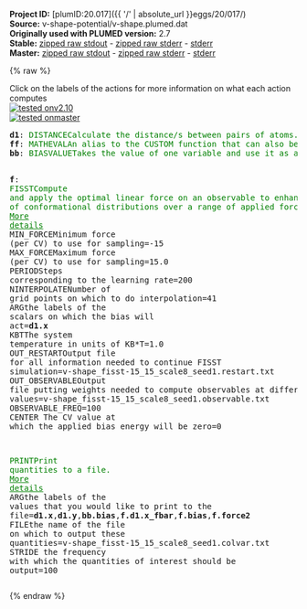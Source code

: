 **Project ID:** [plumID:20.017]({{ '/' | absolute_url }}eggs/20/017/)  
**Source:** v-shape-potential/v-shape.plumed.dat  
**Originally used with PLUMED version:** 2.7  
**Stable:** [zipped raw stdout](v-shape.plumed.dat.plumed.stdout.txt.zip) - [zipped raw stderr](v-shape.plumed.dat.plumed.stderr.txt.zip) - [stderr](v-shape.plumed.dat.plumed.stderr)  
**Master:** [zipped raw stdout](v-shape.plumed.dat.plumed_master.stdout.txt.zip) - [zipped raw stderr](v-shape.plumed.dat.plumed_master.stderr.txt.zip) - [stderr](v-shape.plumed.dat.plumed_master.stderr)  

{% raw %}
<div class="plumedpreheader">
<div class="headerInfo" id="value_details_data/v-shape-potential/v-shape.plumed.dat"> Click on the labels of the actions for more information on what each action computes </div>
<div class="containerBadge">
<div class="headerBadge"><a href="v-shape.plumed.dat.plumed.stderr"><img src="https://img.shields.io/badge/v2.10-passing-green.svg" alt="tested onv2.10" /></a></div>
<div class="headerBadge"><a href="v-shape.plumed.dat.plumed_master.stderr"><img src="https://img.shields.io/badge/master-passing-green.svg" alt="tested onmaster" /></a></div>
</div>
</div>
<pre class="plumedlisting">
<b name="data/v-shape-potential/v-shape.plumed.datd1" onclick='showPath("data/v-shape-potential/v-shape.plumed.dat","data/v-shape-potential/v-shape.plumed.datd1","data/v-shape-potential/v-shape.plumed.datd1","brown")'>d1</b>: <span class="plumedtooltip" style="color:green">DISTANCE<span class="right">Calculate the distance/s between pairs of atoms. <a href="https://www.plumed.org/doc-master/user-doc/html/DISTANCE" style="color:green">More details</a><i></i></span></span> <span class="plumedtooltip">ATOMS<span class="right">the pair of atom that we are calculating the distance between<i></i></span></span>=1,2 <span class="plumedtooltip">COMPONENTS<span class="right"> calculate the x, y and z components of the distance separately and store them as label<i></i></span></span>
<span style="display:none;" id="data/v-shape-potential/v-shape.plumed.datd1">The DISTANCE action with label <b>d1</b> calculates the following quantities:<table  align="center" frame="void" width="95%" cellpadding="5%"><tr><td width="5%"><b> Quantity </b>  </td><td><b> Description </b> </td></tr><tr><td width="5%">d1.x</td><td>the x-component of the vector connecting the two atoms</td></tr><tr><td width="5%">d1.y</td><td>the y-component of the vector connecting the two atoms</td></tr><tr><td width="5%">d1.z</td><td>the z-component of the vector connecting the two atoms</td></tr><tr><td width="5%">d1.value</td><td>the DISTANCE between this pair of atoms</td></tr></table></span><b name="data/v-shape-potential/v-shape.plumed.datff" onclick='showPath("data/v-shape-potential/v-shape.plumed.dat","data/v-shape-potential/v-shape.plumed.datff","data/v-shape-potential/v-shape.plumed.datff","brown")'>ff</b>: <span class="plumedtooltip" style="color:green">MATHEVAL<span class="right">An alias to the CUSTOM function that can also be used to calaculate combinations of variables using a custom expression. <a href="https://www.plumed.org/doc-master/user-doc/html/MATHEVAL" style="color:green">More details</a><i></i></span></span> <span class="plumedtooltip">ARG<span class="right">the values input to this function<i></i></span></span>=<b name="data/v-shape-potential/v-shape.plumed.datd1">d1.x</b>,<b name="data/v-shape-potential/v-shape.plumed.datd1">d1.y</b> <span class="plumedtooltip">PERIODIC<span class="right">if the output of your function is periodic then you should specify the periodicity of the function<i></i></span></span>=NO <span class="plumedtooltip">FUNC<span class="right">the function you wish to evaluate<i></i></span></span>=-8*log((exp(-(y-exp(-x))^2/2)+exp(-(y+exp(-x))^2/2))*exp(-x^2/2))
<span style="display:none;" id="data/v-shape-potential/v-shape.plumed.datff">The MATHEVAL action with label <b>ff</b> calculates the following quantities:<table  align="center" frame="void" width="95%" cellpadding="5%"><tr><td width="5%"><b> Quantity </b>  </td><td><b> Description </b> </td></tr><tr><td width="5%">ff.value</td><td>an arbitrary function</td></tr></table></span><b name="data/v-shape-potential/v-shape.plumed.datbb" onclick='showPath("data/v-shape-potential/v-shape.plumed.dat","data/v-shape-potential/v-shape.plumed.datbb","data/v-shape-potential/v-shape.plumed.datbb","brown")'>bb</b>: <span class="plumedtooltip" style="color:green">BIASVALUE<span class="right">Takes the value of one variable and use it as a bias <a href="https://www.plumed.org/doc-master/user-doc/html/BIASVALUE" style="color:green">More details</a><i></i></span></span> <span class="plumedtooltip">ARG<span class="right">the labels of the scalar/vector arguments whose values will be used as a bias on the system<i></i></span></span>=<b name="data/v-shape-potential/v-shape.plumed.datff">ff</b>

<span style="display:none;" id="data/v-shape-potential/v-shape.plumed.datbb">The BIASVALUE action with label <b>bb</b> calculates the following quantities:<table  align="center" frame="void" width="95%" cellpadding="5%"><tr><td width="5%"><b> Quantity </b>  </td><td><b> Description </b> </td></tr><tr><td width="5%">bb.bias</td><td>the instantaneous value of the bias potential</td></tr><tr><td width="5%">bb._bias</td><td>one or multiple instances of this quantity can be referenced elsewhere in the input file</td></tr></table></span><b name="data/v-shape-potential/v-shape.plumed.datf" onclick='showPath("data/v-shape-potential/v-shape.plumed.dat","data/v-shape-potential/v-shape.plumed.datf","data/v-shape-potential/v-shape.plumed.datf","brown")'>f</b>: <span class="plumedtooltip" style="color:green">FISST<span class="right">Compute and apply the optimal linear force on an observable to enhance sampling of conformational distributions over a range of applied forces. <a href="https://www.plumed.org/doc-master/user-doc/html/FISST" style="color:green">More details</a><i></i></span></span> <span class="plumedtooltip">MIN_FORCE<span class="right">Minimum force (per CV) to use for sampling<i></i></span></span>=-15 <span class="plumedtooltip">MAX_FORCE<span class="right">Maximum force (per CV) to use for sampling<i></i></span></span>=15.0 <span class="plumedtooltip">PERIOD<span class="right">Steps corresponding to the learning rate<i></i></span></span>=200 <span class="plumedtooltip">NINTERPOLATE<span class="right">Number of grid points on which to do interpolation<i></i></span></span>=41 <span class="plumedtooltip">ARG<span class="right">the labels of the scalars on which the bias will act<i></i></span></span>=<b name="data/v-shape-potential/v-shape.plumed.datd1">d1.x</b> <span class="plumedtooltip">KBT<span class="right">The system temperature in units of KB*T<i></i></span></span>=1.0 <span class="plumedtooltip">OUT_RESTART<span class="right">Output file for all information needed to continue FISST simulation<i></i></span></span>=v-shape_fisst-15_15_scale8_seed1.restart.txt <span class="plumedtooltip">OUT_OBSERVABLE<span class="right">Output file putting weights needed to compute observables at different force values<i></i></span></span>=v-shape_fisst-15_15_scale8_seed1.observable.txt <span class="plumedtooltip">OBSERVABLE_FREQ<span class="right"><i></i></span></span>=100 <span class="plumedtooltip">CENTER<span class="right"> The CV value at which the applied bias energy will be zero<i></i></span></span>=0

<span style="display:none;" id="data/v-shape-potential/v-shape.plumed.datf">The FISST action with label <b>f</b> calculates the following quantities:<table  align="center" frame="void" width="95%" cellpadding="5%"><tr><td width="5%"><b> Quantity </b>  </td><td><b> Description </b> </td></tr><tr><td width="5%">f.bias</td><td>the instantaneous value of the bias potential</td></tr><tr><td width="5%">f.force2</td><td>squared value of force from the bias</td></tr><tr><td width="5%">f._fbar</td><td>For each named CV biased, there will be a corresponding output CV_fbar storing the current linear bias prefactor</td></tr></table></span><span class="plumedtooltip" style="color:green">PRINT<span class="right">Print quantities to a file. <a href="https://www.plumed.org/doc-master/user-doc/html/PRINT" style="color:green">More details</a><i></i></span></span> <span class="plumedtooltip">ARG<span class="right">the labels of the values that you would like to print to the file<i></i></span></span>=<b name="data/v-shape-potential/v-shape.plumed.datd1">d1.x</b>,<b name="data/v-shape-potential/v-shape.plumed.datd1">d1.y</b>,<b name="data/v-shape-potential/v-shape.plumed.datbb">bb.bias</b>,<b name="data/v-shape-potential/v-shape.plumed.datf">f.d1.x_fbar</b>,<b name="data/v-shape-potential/v-shape.plumed.datf">f.bias</b>,<b name="data/v-shape-potential/v-shape.plumed.datf">f.force2</b> <span class="plumedtooltip">FILE<span class="right">the name of the file on which to output these quantities<i></i></span></span>=v-shape_fisst-15_15_scale8_seed1.colvar.txt <span class="plumedtooltip">STRIDE<span class="right"> the frequency with which the quantities of interest should be output<i></i></span></span>=100
</pre>
{% endraw %}

